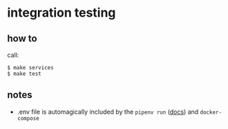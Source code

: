 # integration testing

## how to

call:

    $ make services
    $ make test

## notes

- .env file is automagically included by the `pipenv run`
  ([docs](https://pipenv.readthedocs.io/en/latest/advanced/#automatic-loading-of-env))
  and `docker-compose`
